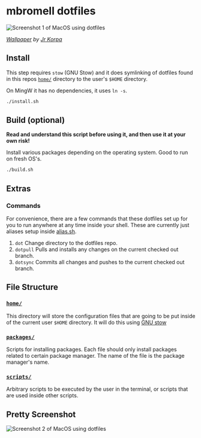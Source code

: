 # mbromell dotfiles

![Screenshot 1 of MacOS using dotfiles](images/screenshot-01.png)

*[Wallpaper](https://unsplash.com/photos/low-angle-photography-of-trees-during-night-time-_OQ8Jc7kBmA)
by [Jr Korpa](https://unsplash.com/@jrkorpa)*

## Install

This step requires `stow` (GNU Stow) and it does symlinking of dotfiles found in
this repos [`home/`](home/) directory to the user's `$HOME` directory.

On MingW it has no dependencies, it uses `ln -s`.

```bash
./install.sh
```

## Build (optional)

**Read and understand this script before using it, and then use it at your own
risk!**

Install various packages depending on the operating system. Good to run on fresh
OS's.

```bash
./build.sh
```

## Extras

### Commands

For convenience, there are a few commands that these dotfiles set up for you to
run anywhere at any time inside your shell. These are currently just aliases
setup inside [alias.sh](./home/mbromell/.config/mbromell/alias.sh).

1. `dot` Change directory to the dotfiles repo.
2. `dotpull` Pulls and installs any changes on the current checked out branch.
3. `dotsync` Commits all changes and pushes to the current checked out branch.

## File Structure

### [`home/`](home/)

This directory will store the configuration files that are going to be put
inside of the current user `$HOME` directory. It will do this using
[GNU stow](https://brandon.invergo.net/news/2012-05-26-using-gnu-stow-to-manage-your-dotfiles.html)

### [`packages/`](packages/)

Scripts for installing packages. Each file should only install packages related
to certain package manager. The name of the file is the package manager's name.

### [`scripts/`](scripts/)

Arbitrary scripts to be executed by the user in the terminal, or scripts that
are used inside other scripts.

## Pretty Screenshot

![Screenshot 2 of MacOS using dotfiles](images/screenshot-02.png)
